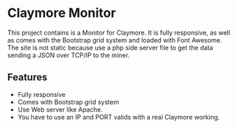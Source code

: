 # Claymore Monitor
This project contains is a Monitor for Claymore. It is fully responsive, as well as comes with the Bootstrap grid system and loaded with Font Awesome. The site is not static because use a php side server file to get the data sending a JSON over TCP/IP to the miner. 

## Features

* Fully responsive
* Comes with Bootstrap grid system
* Use Web server like Apache.
* You have to use an IP and PORT valids with a real Claymore working. 